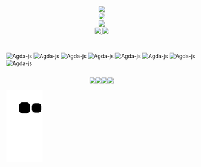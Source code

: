 <div id="header" align="center">
  <img src="https://www.tramaweb.com.br/wp-content/uploads/2019/10/f6719fd6-tenor.gif" width="150"/>
</div>
<div id="header" align="center">
  <img src="https://www.tramaweb.com.br/wp-content/uploads/2019/10/f6719fd6-tenor.gif" width="150" style="border-radius: 50%;"/>
</div>



<div style="border-radius: 50%; overflow: hidden;" align="center">
  <img src="https://www.tramaweb.com.br/wp-content/uploads/2019/10/f6719fd6-tenor.gif" width="150" />
</div>



<div align="center"">
  <a href="https://github.com/agdaLopes">
    <img height="180em" src="https://github-readme-stats.vercel.app/api?username=agdaLopes&show_icons=true&theme=dracula&include_all_commits=true&count_private=true"/>
    <img height="180em" src="https://github-readme-stats.vercel.app/api/top-langs/?username=agdaLopes&layout=compact&langs_count=16&theme=dracula"/>
  </a>
</div>

##

<div style="display: inline_block; justify-content: center;"><br>
  <img  align="center" alt="Agda-js" height="30" width="40" src="https://cdn.jsdelivr.net/gh/devicons/devicon@latest/icons/javascript/javascript-original.svg" />
  <img align="center" alt="Agda-js" height="30" width="40" src="https://cdn.jsdelivr.net/gh/devicons/devicon@latest/icons/html5/html5-original.svg" />
  <img align="center" alt="Agda-js" height="30" width="40" src="https://cdn.jsdelivr.net/gh/devicons/devicon@latest/icons/css3/css3-original.svg" />
  <img align="center" alt="Agda-js" height="30" width="40" src="https://cdn.jsdelivr.net/gh/devicons/devicon@latest/icons/react/react-original.svg" />
  <img align="center" alt="Agda-js" height="30" width="40" src="https://cdn.jsdelivr.net/gh/devicons/devicon@latest/icons/puppeteer/puppeteer-original.svg" />
  <img align="center" alt="Agda-js" height="30" width="40" src="https://cdn.jsdelivr.net/gh/devicons/devicon@latest/icons/swagger/swagger-original.svg" />
  <img align="center" alt="Agda-js" height="30" width="40" src="https://cdn.jsdelivr.net/gh/devicons/devicon@latest/icons/python/python-original.svg" />
  <img align="center" alt="Agda-js" height="35" width="35" src="https://assets-global.website-files.com/6407282fb8fd3f5e4f21e2b0/64a549dcb32e55a254d52cd2_HrEG0mz7dPoT60cskCyU1mrzta40Ky1heqhJVrPf4MQ.png" />
</div>

##

<div style="display: flex; justify-content: center;"> 
  <a href="https://instagram.com/" target="_blank"><img src="https://img.shields.io/badge/-Instagram-%23E4405F?style=for-the-badge&logo=instagram&logoColor=white" target="_blank"></a>
 <a href="https://discord.gg/" target="_blank"><img src="https://img.shields.io/badge/Discord-7289DA?style=for-the-badge&logo=discord&logoColor=white" target="_blank"></a> 
  <a href = "mailto:contatolopesagdalopes@gmail.com"><img src="https://img.shields.io/badge/-Gmail-%23333?style=for-the-badge&logo=gmail&logoColor=white" target="_blank"></a>
  <a href="https://www.linkedin.com/in/agda-lopes-188154248/" target="_blank"><img src="https://img.shields.io/badge/-LinkedIn-%230077B5?style=for-the-badge&logo=linkedin&logoColor=white" target="_blank"></a> 
</div>

![Snake animation](https://github.com/agdaLopes/agdaLopes/blob/output/github-contribution-grid-snake.svg)


<!--
**agdaLopes/agdaLopes** is a ✨ _special_ ✨ repository because its `README.md` (this file) appears on your GitHub profile.

Here are some ideas to get you started:

- 🔭 I’m currently working on ...
- 🌱 I’m currently learning ...
- 👯 I’m looking to collaborate on ...
- 🤔 I’m looking for help with ...
- 💬 Ask me about ...
- 📫 How to reach me: ...
- 😄 Pronouns: ...
- ⚡ Fun fact: ...
-->
